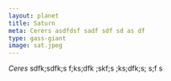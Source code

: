 ```yaml
---
layout: planet
title: Saturn
meta: Cerers asdfdsf sadf sdf sd as df
type: gass-giant
image: sat.jpeg
---
```


*Ceres* sdfk;sdfk;s f;ks;dfk ;skf;s ;ks;dfk;s; s;f s